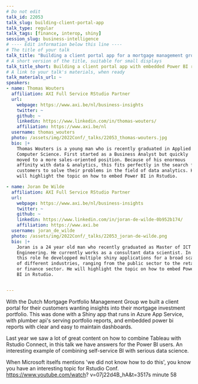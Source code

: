 ```yaml
---
# Do not edit
talk_id: 22053
talk_slug: building-client-portal-app
talk_type: regular
talk_tags: [finance, interop, shiny]
session_slug: business-intelligence
# ---- Edit information below this line ----
# The title of your talk
talk_title: "Building a client portal app for a mortgage management group with embedded Power BI reports"
# A short version of the title, suitable for small displays
talk_title_short: Building a client portal app with embedded Power BI reports
# A link to your talk's materials, when ready
talk_materials_url: ~
speakers:
- name: Thomas Wouters
  affiliation: AXI Full Service RStudio Partner
  url:
    webpage: https://www.axi.be/nl/business-insights
    twitter: ~
    github: ~
    linkedin: https://www.linkedin.com/in/thomas-wouters/
    affiliation: https://www.axi.be/nl
  username: thomas_wouters
  photo: /assets/img/2022Conf/_talks/22053_thomas-wouters.jpg
  bio: |+
    Thomas Wouters is a young man who is recently graduated in Applied
    Computer Science. First started as a Business Analyst but quickly
    moved to a more sales-oriented position. Because of his enormous
    affinity with data & analytics, this fits perfectly in the search for
    customers to solve their problems in the field of data analytics. He
    will highlight the topic on how to embed Power BI in Rstudio.

- name: Joran De Wilde
  affiliation: AXI Full Service RStudio Partner
  url:
    webpage: https://www.axi.be/nl/business-insights
    twitter: ~
    github: ~
    linkedin: https://www.linkedin.com/in/joran-de-wilde-0b952b174/
    affiliation: https://www.axi.be
  username: joran_de_wilde
  photo: /assets/img/2022Conf/_talks/22053_joran-de-wilde.png
  bio: |+
    Joran is a 24 year old man who recently graduated as Master of ICT
    Engineering. He currently works as a consultant data scientist. In
    this role he developped multiple shiny applications for a broad scala
    of different industries, ranging from the public sector to the retail
    or finance sector. He will highlight the topic on how to embed Power
    BI in Rstudio.


---
```


<!-- ABSTRACT ----
Please write abstract below. You may use simple markdown (links, code style, bold, italics)
-->

With the Dutch Mortgage Portfolio Management Group we built a client portal for
their customers wanting insights into their mortgage investment portfolio. This
was done with a Shiny app that runs in Azure App Service, with plumber api's
serving portfolio reports, and embedded power bi reports with clear and easy to
maintain dashboards.

Last year we saw a lot of great content on how to combine Tableau with Rstudio
Connect, in this talk we have answers for the Power BI users. An interesting
example of combining self-service BI with serious data science.

When Microsoft itselfs mentions 'we did not know how to do this', you know
you have an interesting topic for Rstudio Conf. https://www.youtube.com/watch?
v=07j22d4B_hA&t=3517s minute 58
